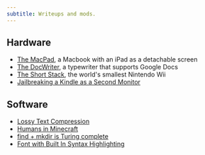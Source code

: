 ```yaml
---
subtitle: Writeups and mods.
---
```

## Hardware

- [The MacPad](https://www.macstories.net/stories/macpad-how-i-created-the-hybrid-mac-ipad-laptop-and-tablet-that-apple-wont-make/), a Macbook with an iPad as a detachable screen
- [The DocWriter](https://jsomers.net/blog/docwriter), a typewriter that supports Google Docs
- [The Short Stack](https://github.com/loopj/short-stack), the world's smallest Nintendo Wii
- [Jailbreaking a Kindle as a Second Monitor](https://gist.github.com/adtac/eb639d3c707b55a28f0ee9a420aa7e0c)

## Software

- [Lossy Text Compression](https://hackaday.io/project/5689-lossy-text-compression)
- [Humans in Minecraft](https://www.youtube.com/watch?v=YHGMfQ1TDPA)
- [find + mkdir is Turing complete](https://ogiekako.vercel.app/blog/find_mkdir_tc)
- [Font with Built In Syntax Highlighting](https://blog.glyphdrawing.club/font-with-built-in-syntax-highlighting/)


